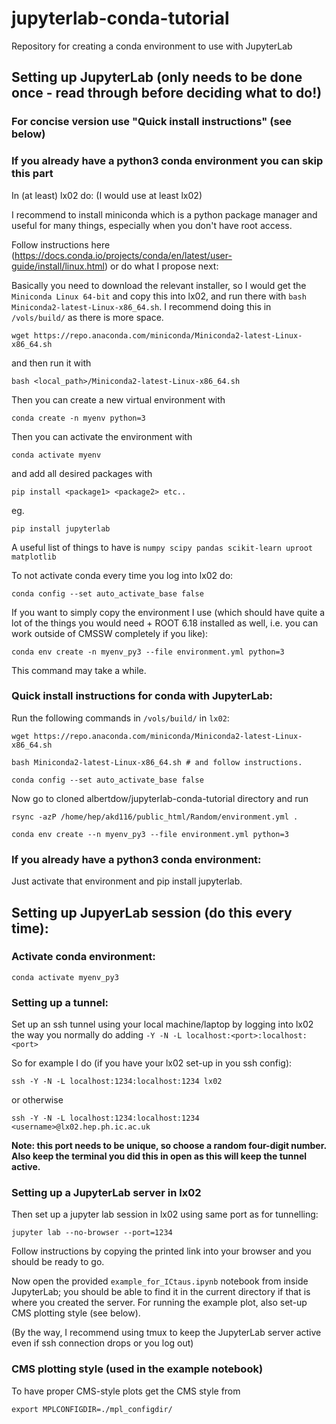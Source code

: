 # jupyterlab-conda-tutorial
Repository for creating a conda environment to use with JupyterLab

## Setting up JupyterLab (only needs to be done once - read through before deciding what to do!)
### For concise version use "Quick install instructions" (see below)
### If you already have a python3 conda environment you can skip this part

In (at least) lx02 do: (I would use at least lx02)

I recommend to install miniconda which is a python package manager
and useful for many things, especially when you don't have root access.

Follow instructions here 
(https://docs.conda.io/projects/conda/en/latest/user-guide/install/linux.html)
or do what I propose next:

Basically you need to download the relevant installer, so I would get the `Miniconda Linux 64-bit` 
and copy this into lx02, and run there with 
`bash Miniconda2-latest-Linux-x86_64.sh`. I recommend doing this in `/vols/build/` as there is more space.

    wget https://repo.anaconda.com/miniconda/Miniconda2-latest-Linux-x86_64.sh

and then run it with

    bash <local_path>/Miniconda2-latest-Linux-x86_64.sh

Then you can create a new virtual environment with 

    conda create -n myenv python=3  

Then you can activate the environment with

    conda activate myenv

and add all desired packages with

    pip install <package1> <package2> etc..

eg. 

    pip install jupyterlab

A useful list of things to have is `numpy scipy pandas scikit-learn uproot matplotlib`

To not activate conda every time you log into lx02 do:

    conda config --set auto_activate_base false

If you want to simply copy the environment I use (which should have quite a lot of the 
things you would need + ROOT 6.18 installed as well, i.e. you can work outside
of CMSSW completely if you like):

    conda env create -n myenv_py3 --file environment.yml python=3

This command may take a while.

### Quick install instructions for conda with JupyterLab:

Run the following commands in `/vols/build/` in `lx02`:

    wget https://repo.anaconda.com/miniconda/Miniconda2-latest-Linux-x86_64.sh

    bash Miniconda2-latest-Linux-x86_64.sh # and follow instructions.

    conda config --set auto_activate_base false

Now go to cloned albertdow/jupyterlab-conda-tutorial directory and run 

    rsync -azP /home/hep/akd116/public_html/Random/environment.yml .

    conda env create --n myenv_py3 --file environment.yml python=3

### If you already have a python3 conda environment:

Just activate that environment and pip install jupyterlab.

## Setting up JupyerLab session (do this every time):

### Activate conda environment:

    conda activate myenv_py3

### Setting up a tunnel:

Set up an ssh tunnel using your local machine/laptop by logging into
lx02 the way you normally do adding `-Y -N -L localhost:<port>:localhost:<port>`

So for example I do (if you have your lx02 set-up in you ssh config):

    ssh -Y -N -L localhost:1234:localhost:1234 lx02

or otherwise

    ssh -Y -N -L localhost:1234:localhost:1234 <username>@lx02.hep.ph.ic.ac.uk

__Note: this port needs to be unique, so choose a random four-digit number.
Also keep the terminal you did this in open as this will keep the tunnel active.__

### Setting up a JupyterLab server in lx02

Then set up a jupyter lab session in lx02 using same port as for tunnelling:

    jupyter lab --no-browser --port=1234

Follow instructions by copying the printed link into your browser and you should be ready to go.

Now open the provided `example_for_ICtaus.ipynb` notebook from inside JupyterLab; you 
should be able to find it in the current directory if that is where you created the
server. For running the example plot, also set-up CMS plotting style (see below).

(By the way, I recommend using tmux to keep the JupyterLab server active even if ssh connection drops or you log out)

### CMS plotting style (used in the example notebook)
To have proper CMS-style plots get the CMS style from

    export MPLCONFIGDIR=./mpl_configdir/

